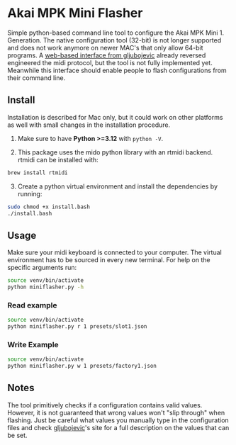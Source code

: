 # Akai MPK Mini Flasher

Simple python-based command line tool to configure the Akai MPK Mini 1. Generation. The native configuration tool (32-bit) is not longer supported and does not work anymore on newer MAC's that only allow 64-bit programs. A [web-based interface from gljubojevic](https://github.com/gljubojevic/akai-mpk-mini-editor/tree/master) already reversed engineered the midi protocol, but the tool is not fully implemented yet. Meanwhile this interface should enable people to flash configurations from their command line.

## Install

Installation is described for Mac only, but it could work on other platforms as well with small changes in the installation procedure.

1. Make sure to have **Python >=3.12** with `python -V`.

2. This package uses the mido python library with an rtmidi backend. rtmidi can be installed with:

```bash
brew install rtmidi
```

3. Create a python virtual environment and install the dependencies by running:

```bash
sudo chmod +x install.bash
./install.bash
```

## Usage

Make sure your midi keyboard is connected to your computer. The virtual environment has to be sourced in every new terminal. For help on the specific arguments run:

```bash
source venv/bin/activate
python miniflasher.py -h
```

### Read example

```bash
source venv/bin/activate
python miniflasher.py r 1 presets/slot1.json
```

### Write Example

```bash
source venv/bin/activate
python miniflasher.py w 1 presets/factory1.json
```

## Notes

The tool primitively checks if a configuration contains valid values. However, it is not guaranteed that wrong values won't "slip through" when flashing. Just be careful what values you manually type in the configuration files and check [gljubojevic](https://github.com/gljubojevic/akai-mpk-mini-editor/tree/master)'s site for a full description on the values that can be set.
